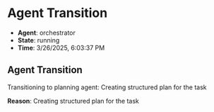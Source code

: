 # Agent Transition

- **Agent**: orchestrator
- **State**: running
- **Time**: 3/26/2025, 6:03:37 PM

## Agent Transition

Transitioning to planning agent: Creating structured plan for the task

**Reason**: Creating structured plan for the task


